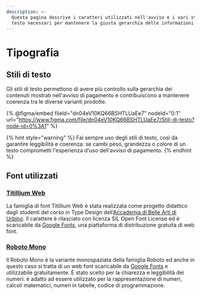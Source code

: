 ```yaml
---
description: >-
  Questa pagina descrive i caratteri utilizzati nell'avviso e i vari stili di
  testo necessari per mantenere la giusta gerarchia delle informazioni.
---
```


# Tipografia

## Stili di testo

Gli stili di testo permettono di avere più controllo sulla gerarchia dei contenuti mostrati nell'avviso di pagamento e contribuiscono a mantenere coerenza tra le diverse varianti prodotte.

{% @figma/embed fileId="dn04eV10KQ66BSHTLUaEe7" nodeId="0:1" url="https://www.figma.com/file/dn04eV10KQ66BSHTLUaEe7/Stili-di-testo?node-id=0%3A1" %}

{% hint style="warning" %}
Fai sempre uso degli stili di testo, così da garantire leggibilità e coerenza: se cambi peso, grandezza o colore di un testo comprometti l'esperienza d'uso dell'avviso di pagamento.
{% endhint %}

## Font utilizzati

### [Titillium Web](tipografia.md#font-utilizzati)

La famiglia di font Titillium Web è stata realizzata come progetto didattico dagli studenti del corso in Type Design dell’[Accademia di Belle Arti di Urbino](http://nta.accademiadiurbino.it/titillium/). Il carattere è rilasciato con licenza SIL Open Font License ed è scaricabile da [Google Fonts](https://fonts.google.com/specimen/Titillium+Web), una piattaforma di distribuzione gratuita di web font.

### [Roboto Mono](https://fonts.google.com/specimen/Roboto+Mono)

Il Roboto Mono è la variante monospaziata della famiglia Roboto ed anche in questo caso si tratta di un web font scaricabile da [Google Fonts](https://fonts.google.com/specimen/Roboto+Mono) e utilizzabile gratuitamente. È stato scelto per la chiarezza e leggibilità dei numeri: è adatto ad essere utilizzato per la rappresentazione di numeri, calcoli matematici, numeri in tabelle, codice di programmazione.
